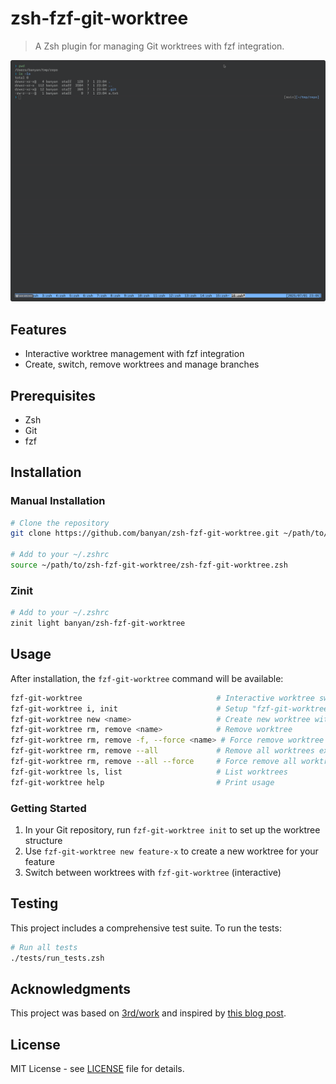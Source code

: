 # zsh-fzf-git-worktree

>A Zsh plugin for managing Git worktrees with fzf integration.

![Demo](assets/demo.gif)

## Features

- Interactive worktree management with fzf integration
- Create, switch, remove worktrees and manage branches

## Prerequisites

- Zsh
- Git
- fzf

## Installation

### Manual Installation

```bash
# Clone the repository
git clone https://github.com/banyan/zsh-fzf-git-worktree.git ~/path/to/zsh-fzf-git-worktree

# Add to your ~/.zshrc
source ~/path/to/zsh-fzf-git-worktree/zsh-fzf-git-worktree.zsh
```

### Zinit

```bash
# Add to your ~/.zshrc
zinit light banyan/zsh-fzf-git-worktree
```

## Usage

After installation, the `fzf-git-worktree` command will be available:

```bash
fzf-git-worktree                              # Interactive worktree switcher
fzf-git-worktree i, init                      # Setup "fzf-git-worktree" in current directory
fzf-git-worktree new <name>                   # Create new worktree with branch <name> if it doesn't exist
fzf-git-worktree rm, remove <name>            # Remove worktree
fzf-git-worktree rm, remove -f, --force <name> # Force remove worktree (even with uncommitted changes)
fzf-git-worktree rm, remove --all             # Remove all worktrees except main
fzf-git-worktree rm, remove --all --force     # Force remove all worktrees except main
fzf-git-worktree ls, list                     # List worktrees
fzf-git-worktree help                         # Print usage
```

### Getting Started

1. In your Git repository, run `fzf-git-worktree init` to set up the worktree structure
2. Use `fzf-git-worktree new feature-x` to create a new worktree for your feature
3. Switch between worktrees with `fzf-git-worktree` (interactive)

## Testing

This project includes a comprehensive test suite. To run the tests:

```bash
# Run all tests
./tests/run_tests.zsh
```

## Acknowledgments

This project was based on [3rd/work](https://github.com/3rd/work) and inspired by [this blog post](https://sushichan044.hateblo.jp/entry/2025/06/06/003325).

## License

MIT License - see [LICENSE](LICENSE) file for details.
